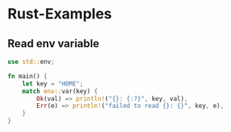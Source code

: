 # Rust-Examples


## Read env variable

```rust
use std::env;

fn main() {
    let key = "HOME";
    match env::var(key) {
        Ok(val) => println!("{}: {:?}", key, val),
        Err(e) => println!("failed to read {}: {}", key, e),
    }
}
```

